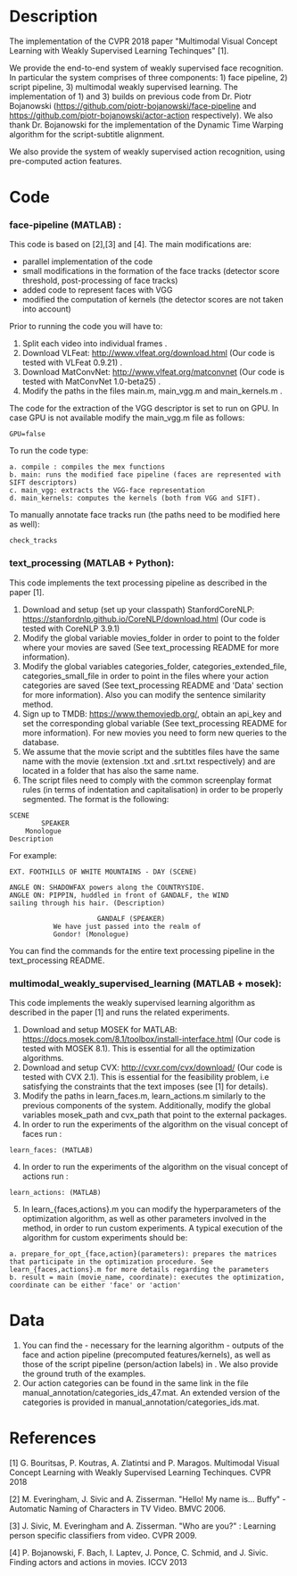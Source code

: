 Description
=====================================
The implementation of the CVPR 2018 paper "Multimodal Visual Concept Learning with Weakly Supervised Learning Techinques" [1].

We provide the end-to-end system of weakly supervised face recognition. In particular the system comprises of three components: 1) face pipeline, 2) script pipeline, 3) multimodal weakly supervised learning. The implementation of 1) and 3) builds on previous code from Dr. Piotr Bojanowski (https://github.com/piotr-bojanowski/face-pipeline and https://github.com/piotr-bojanowski/actor-action respectively). We also thank Dr. Bojanowski for the implementation of the Dynamic Time Warping algorithm for the script-subtitle alignment.

We also provide the system of weakly supervised action recognition, using pre-computed action features.

Code
=====================================
### face-pipeline (MATLAB) :
This code is based on [2],[3] and [4]. The main modifications are:

- parallel implementation of the code
- small modifications in the formation of the face tracks (detector score threshold, post-processing of face tracks)
- added code to represent faces with VGG
- modified the computation of kernels (the detector scores are not taken into account)

Prior to running the code you will have to:

1. Split each video into individual frames .
2. Download VLFeat: http://www.vlfeat.org/download.html (Our code is tested with VLFeat 0.9.21) .
3. Download MatConvNet: http://www.vlfeat.org/matconvnet (Our code is tested with MatConvNet 1.0-beta25) .
4. Modify the paths in the files main.m, main_vgg.m and main_kernels.m .

The code for the extraction of the VGG descriptor is set to run on GPU. In case GPU is not available modify the main_vgg.m file as follows:
```
GPU=false
```
To run the code type:
```
a. compile : compiles the mex functions
b. main: runs the modified face pipeline (faces are represented with SIFT descriptors)
c. main_vgg: extracts the VGG-face representation
d. main_kernels: computes the kernels (both from VGG and SIFT).
```

To manually annotate face tracks run (the paths need to be modified here as well):
```
check_tracks
```

### text_processing (MATLAB + Python):

This code implements the text processing pipeline as described in the paper [1].

1. Download and setup (set up your classpath) StanfordCoreNLP: https://stanfordnlp.github.io/CoreNLP/download.html (Our code is tested with CoreNLP 3.9.1)
2. Modify the global variable movies_folder in order to point to the folder where your movies are saved (See text_processing README for more information).
3. Modify the global variables categories_folder, categories_extended_file, categories_small_file in order to point in the files where your action categories are saved (See text_processing README and 'Data' section for more information). Also you can modify the sentence similarity method.
4. Sign up to TMDB: https://www.themoviedb.org/, obtain an api_key and set the corresponding global variable (See text_processing README for more information). For new movies you need to form new queries to the database.
5. We assume that the movie script and the subtitles files have the same name with the movie (extension .txt and .srt.txt respectively) and are located in a folder that has also the same name.
6. The script files need to comply with the common screenplay format rules (in terms of indentation and capitalisation) in order to be properly segmented. The format is the following:

```
SCENE
        SPEAKER
	Monologue
Description
```
For example:
```
EXT. FOOTHILLS OF WHITE MOUNTAINS - DAY (SCENE)

ANGLE ON: SHADOWFAX powers along the COUNTRYSIDE.
ANGLE ON: PIPPIN, huddled in front of GANDALF, the WIND
sailing through his hair. (Description)

                      GANDALF (SPEAKER)
           We have just passed into the realm of
           Gondor! (Monologue)
```

You can find the commands for the entire text processing pipeline in the text_processing README.

### multimodal_weakly_supervised_learning (MATLAB + mosek):

This code implements the weakly supervised learning algorithm as described in the paper [1] and runs the related experiments.

1. Download and setup MOSEK for MATLAB: https://docs.mosek.com/8.1/toolbox/install-interface.html (Our code is tested with MOSEK 8.1). This is essential for all the optimization algorithms.
2. Download and setup CVX: http://cvxr.com/cvx/download/ (Our code is tested with CVX 2.1). This is essential for the feasibility problem, i.e satisfying the constraints that the text imposes (see [1] for details).
3. Modify the paths in learn_faces.m, learn_actions.m similarly to the previous components of the system. Additionally, modify the global variables mosek_path and cvx_path that point to the external packages.
4. In order to run the experiments of the algorithm on the visual concept of faces run :

```
learn_faces: (MATLAB)
```

4. In order to run the experiments of the algorithm on the visual concept of actions run :
```
learn_actions: (MATLAB)
```

5. In learn_{faces,actions}.m you can modify the hyperparameters of the optimization algorithm, as well as other parameters involved in the method, in order to run custom experiments. A typical execution of the algorithm for custom experiments should be:

```
a. prepare_for_opt_{face,action}(parameters): prepares the matrices that participate in the optimization procedure. See learn_{faces,actions}.m for more details regarding the parameters
b. result = main (movie_name, coordinate): executes the optimization, coordinate can be either 'face' or 'action'
```

Data
=====================================
1. You can find the - necessary for the learning algorithm - outputs of the face and action pipeline (precomputed features/kernels), as well as those of the script pipeline (person/action labels) in . We also provide the ground truth of the examples.
2. Our action categories can be found in the same link in the file manual_annotation/categories_ids_47.mat. An extended version of the categories is provided in manual_annotation/categories_ids.mat.


References
=====================================
[1] G. Bouritsas, P. Koutras, A. Zlatintsi and P. Maragos. Multimodal Visual Concept Learning with Weakly Supervised Learning Techinques. CVPR 2018

[2] M. Everingham, J. Sivic and A. Zisserman. "Hello! My name is... Buffy" - Automatic Naming of Characters in TV Video. BMVC 2006.

[3] J. Sivic, M. Everingham and A. Zisserman. "Who are you?" : Learning person specific classifiers from video. CVPR 2009.

[4] P. Bojanowski, F. Bach, I. Laptev, J. Ponce, C. Schmid, and J. Sivic. Finding actors and actions in movies. ICCV 2013
